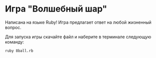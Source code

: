 # Игра "Волшебный шар"

Написана на языке Ruby!
Игра предлагает ответ на любой жизненный вопрос.

Для запуска игры cкачайте файл и наберите в терминале следующую команду:
```
ruby 8ball.rb
```
